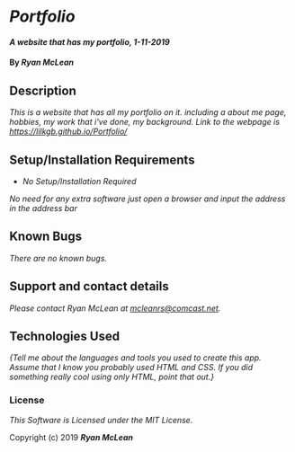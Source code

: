 # _Portfolio_

#### _A website that has my portfolio, 1-11-2019_

#### By _**Ryan McLean**_

## Description

_This is a website that has all my portfolio on it. including a about me page, hobbies, my work that i've done, my background. Link to the webpage is https://lilkgb.github.io/Portfolio/_

## Setup/Installation Requirements

* _No Setup/Installation Required_

_No need for any extra software just open a browser and input the address in the address bar_

## Known Bugs

_There are no known bugs._

## Support and contact details

_Please contact Ryan McLean at mcleanrs@comcast.net._

## Technologies Used

_{Tell me about the languages and tools you used to create this app. Assume that I know you probably used HTML and CSS. If you did something really cool using only HTML, point that out.}_

### License

*This Software is Licensed under the MIT License.*

Copyright (c) 2019 **_Ryan McLean_**
